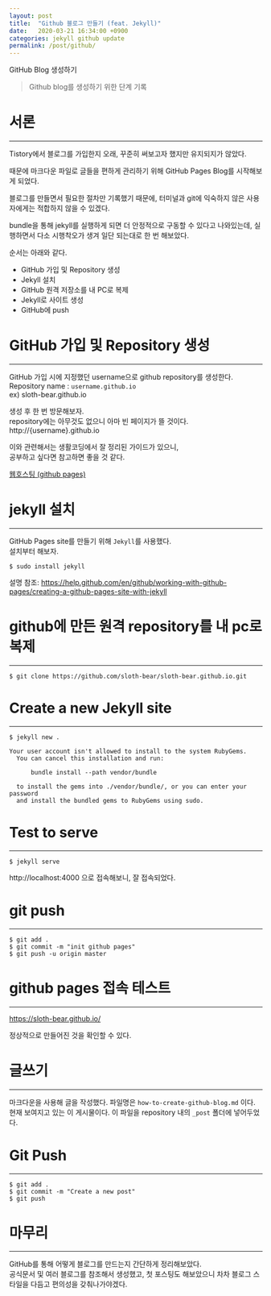```yaml
---
layout: post
title:  "Github 블로그 만들기 (feat. Jekyll)"
date:   2020-03-21 16:34:00 +0900
categories: jekyll github update
permalink: /post/github/
---
```




GitHub Blog 생성하기 
> Github blog를 생성하기 위한 단계 기록 


# 서론
---
Tistory에서 블로그를 가입한지 오래, 
꾸준히 써보고자 했지만 유지되지가 않았다. 

때문에 마크다운 파일로 글들을 편하게 관리하기 위해 
GitHub Pages Blog를 시작해보게 되었다. 

블로그를 만들면서 필요한 절차만 기록했기 때문에, 
터미널과 git에 익숙하지 않은 사용자에게는 적합하지 않을 수 있겠다. 

bundle을 통해 jekyll를 실행하게 되면 더 안정적으로 구동할 수 있다고 나와있는데, 
실행하면서 다소 시행착오가 생겨 일단 되는대로 한 번 해보았다. 

순서는 아래와 같다. 

* GitHub 가입 및 Repository 생성 
* Jekyll 설치 
* GitHub 원격 저장소를 내 PC로 복제 
* Jekyll로 사이트 생성 
* GitHub에 push



# GitHub 가입 및 Repository 생성 
---
GitHub 가입 시에 지정했던 username으로 github repository를 생성한다.  
Repository name : `username.github.io`  
ex) sloth-bear.github.io

생성 후 한 번 방문해보자.  
repository에는 아무것도 없으니 아마 빈 페이지가 뜰 것이다.  
http://{username}.github.io  

이와 관련해서는 생활코딩에서 잘 정리된 가이드가 있으니,  
공부하고 싶다면 참고하면 좋을 것 같다.  
  
<a href="https://opentutorials.org/course/3084/18891" target="_blank">웹호스팅 (github pages)</a>



# jekyll 설치
---
GitHub Pages site를 만들기 위해 `Jekyll`를 사용했다.  
설치부터 해보자.  

```
$ sudo install jekyll 
```

설명 참조: 
https://help.github.com/en/github/working-with-github-pages/creating-a-github-pages-site-with-jekyll



# github에 만든 원격 repository를 내 pc로 복제 
---
```
$ git clone https://github.com/sloth-bear/sloth-bear.github.io.git
```



# Create a new Jekyll site 
---
```
$ jekyll new .

Your user account isn't allowed to install to the system RubyGems.
  You can cancel this installation and run:

      bundle install --path vendor/bundle

  to install the gems into ./vendor/bundle/, or you can enter your password
  and install the bundled gems to RubyGems using sudo.
```



# Test to serve
---
```
$ jekyll serve
```

http://localhost:4000 으로 접속해보니, 잘 접속되었다. 



# git push 
---
```
$ git add .
$ git commit -m "init github pages"
$ git push -u origin master
```



# github pages 접속 테스트 
---
https://sloth-bear.github.io/ 

정상적으로 만들어진 것을 확인할 수 있다. 



# 글쓰기 
---
마크다운을 사용해 글을 작성했다. 파일명은 `how-to-create-github-blog.md` 이다.
현재 보여지고 있는 이 게시물이다. 
이 파일을 repository 내의 `_post` 폴더에 넣어두었다. 



# Git Push 
---
```
$ git add .
$ git commit -m "Create a new post"
$ git push 
```


# 마무리 
--- 
GitHub를 통해 어떻게 블로그를 만드는지 간단하게 정리해보았다.  
공식문서 및 여러 블로그를 참조해서 생성했고, 첫 포스팅도 해보았으니 차차 블로그 스타일을 다듬고 편의성을 갖춰나가야겠다.



